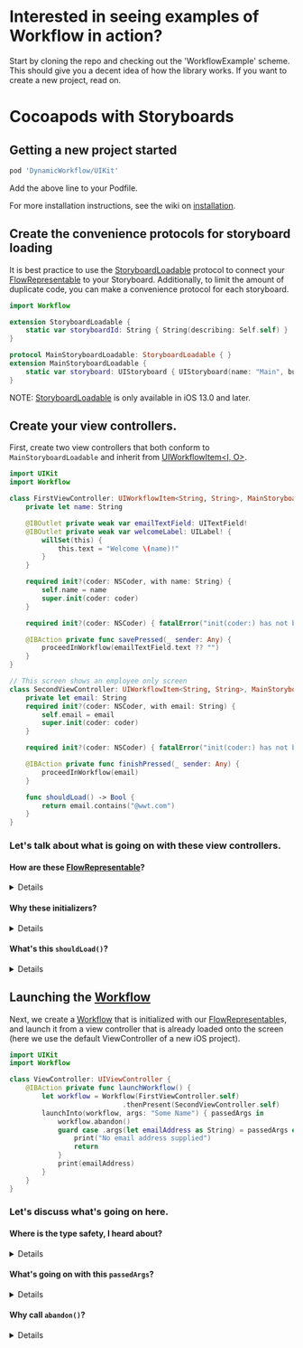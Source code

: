 # Interested in seeing examples of Workflow in action?
Start by cloning the repo and checking out the 'WorkflowExample' scheme. This should give you a decent idea of how the library works.  If you want to create a new project, read on.

# Cocoapods with Storyboards

## Getting a new project started
```ruby
pod 'DynamicWorkflow/UIKit'
```
Add the above line to your Podfile.

For more installation instructions, see the wiki on [installation](https://github.com/wwt/Workflow/wiki/Installation).

## Create the convenience protocols for storyboard loading
It is best practice to use the [StoryboardLoadable](https://gitcdn.link/cdn/wwt/Workflow/faf9273f154954848bf6b6d5c592a7f0740ef53a/docs/Protocols/StoryboardLoadable.html) protocol to connect your [FlowRepresentable](https://gitcdn.link/cdn/wwt/Workflow/faf9273f154954848bf6b6d5c592a7f0740ef53a/docs/Protocols/FlowRepresentable.html) to your Storyboard.  Additionally, to limit the amount of duplicate code, you can make a convenience protocol for each storyboard.
```swift
import Workflow

extension StoryboardLoadable {
    static var storyboardId: String { String(describing: Self.self) }
}

protocol MainStoryboardLoadable: StoryboardLoadable { }
extension MainStoryboardLoadable {
    static var storyboard: UIStoryboard { UIStoryboard(name: "Main", bundle: Bundle(for: Self.self)) }
}
```
NOTE: [StoryboardLoadable](https://gitcdn.link/cdn/wwt/Workflow/faf9273f154954848bf6b6d5c592a7f0740ef53a/docs/Protocols/StoryboardLoadable.html) is only available in iOS 13.0 and later.

## Create your view controllers.
First, create two view controllers that both conform to `MainStoryboardLoadable` and inherit from [UIWorkflowItem<I, O>](https://gitcdn.link/cdn/wwt/Workflow/faf9273f154954848bf6b6d5c592a7f0740ef53a/docs/Classes/UIWorkflowItem.html).

```swift
import UIKit
import Workflow

class FirstViewController: UIWorkflowItem<String, String>, MainStoryboardLoadable {
    private let name: String

    @IBOutlet private weak var emailTextField: UITextField!
    @IBOutlet private weak var welcomeLabel: UILabel! {
        willSet(this) {
            this.text = "Welcome \(name)!"
        }
    }

    required init?(coder: NSCoder, with name: String) {
        self.name = name
        super.init(coder: coder)
    }

    required init?(coder: NSCoder) { fatalError("init(coder:) has not been implemented") }

    @IBAction private func savePressed(_ sender: Any) {
        proceedInWorkflow(emailTextField.text ?? "")
    }
}

// This screen shows an employee only screen
class SecondViewController: UIWorkflowItem<String, String>, MainStoryboardLoadable {
    private let email: String
    required init?(coder: NSCoder, with email: String) {
        self.email = email
        super.init(coder: coder)
    }

    required init?(coder: NSCoder) { fatalError("init(coder:) has not been implemented") }

    @IBAction private func finishPressed(_ sender: Any) {
        proceedInWorkflow(email)
    }

    func shouldLoad() -> Bool {
        return email.contains("@wwt.com")
    }
}
```
### Let's talk about what is going on with these view controllers.
#### **How are these [FlowRepresentable](https://gitcdn.link/cdn/wwt/Workflow/faf9273f154954848bf6b6d5c592a7f0740ef53a/docs/Protocols/FlowRepresentable.html)?**
<details> 

1) Each view controller inherits from the *optional* [UIWorkflowItem<I, O>](https://gitcdn.link/cdn/wwt/Workflow/faf9273f154954848bf6b6d5c592a7f0740ef53a/docs/Classes/UIWorkflowItem.html) class.  This class removes some of the boilerplate that normally comes with a [FlowRepresentable](https://gitcdn.link/cdn/wwt/Workflow/faf9273f154954848bf6b6d5c592a7f0740ef53a/docs/Protocols/FlowRepresentable.html).
    - Your view controller will not be a [FlowRepresentable](https://gitcdn.link/cdn/wwt/Workflow/faf9273f154954848bf6b6d5c592a7f0740ef53a/docs/Protocols/FlowRepresentable.html) by inheriting [UIWorkflowItem](https://gitcdn.link/cdn/wwt/Workflow/faf9273f154954848bf6b6d5c592a7f0740ef53a/docs/Classes/UIWorkflowItem.html).
1) `MainStoryboardLoadable` inherits from [StoryboardLoadable](https://gitcdn.link/cdn/wwt/Workflow/faf9273f154954848bf6b6d5c592a7f0740ef53a/docs/Protocols/StoryboardLoadable.html) which can only be applied to a `UIViewController` that is also a [FlowRepresentable](https://gitcdn.link/cdn/wwt/Workflow/faf9273f154954848bf6b6d5c592a7f0740ef53a/docs/Protocols/FlowRepresentable.html).
1) These view controllers are [FlowRepresentable](https://gitcdn.link/cdn/wwt/Workflow/faf9273f154954848bf6b6d5c592a7f0740ef53a/docs/Protocols/FlowRepresentable.html) because they implement the protocol through [UIWorkflowItem](https://gitcdn.link/cdn/wwt/Workflow/faf9273f154954848bf6b6d5c592a7f0740ef53a/docs/Classes/UIWorkflowItem.html) AND are required to be [FlowRepresentable](https://gitcdn.link/cdn/wwt/Workflow/faf9273f154954848bf6b6d5c592a7f0740ef53a/docs/Protocols/FlowRepresentable.html) by [StoryboardLoadable](https://gitcdn.link/cdn/wwt/Workflow/faf9273f154954848bf6b6d5c592a7f0740ef53a/docs/Protocols/StoryboardLoadable.html).
</details>

#### **Why these initializers?**
<details>

[StoryboardLoadable](https://gitcdn.link/cdn/wwt/Workflow/faf9273f154954848bf6b6d5c592a7f0740ef53a/docs/Protocols/StoryboardLoadable.html) helps guide XCode to give you compiler errors with the appropriate fix-its to generate `required init?(coder: NSCoder, with args: String)`. These initializers allow you to load from a storyboard while also having compile-time safety in your properties.  You will notice that both view controllers store the argument string on a `private let` property.
</details>

#### **What's this `shouldLoad()`?**
<details>

It is part of the [FlowRepresentable](https://gitcdn.link/cdn/wwt/Workflow/faf9273f154954848bf6b6d5c592a7f0740ef53a/docs/Protocols/FlowRepresentable.html) protocol. It has default implementations created for your convenience, but is still left implementable by you should you want to control when a [FlowRepresentable](https://gitcdn.link/cdn/wwt/Workflow/faf9273f154954848bf6b6d5c592a7f0740ef53a/docs/Protocols/FlowRepresentable.html) should load in the work flow.  It is called after `init` but before `viewDidLoad()`.
</details>

## Launching the [Workflow](https://gitcdn.link/cdn/wwt/Workflow/faf9273f154954848bf6b6d5c592a7f0740ef53a/docs/Classes/Workflow.html)
Next, we create a [Workflow](https://gitcdn.link/cdn/wwt/Workflow/faf9273f154954848bf6b6d5c592a7f0740ef53a/docs/Classes/Workflow.html) that is initialized with our [FlowRepresentable](https://gitcdn.link/cdn/wwt/Workflow/faf9273f154954848bf6b6d5c592a7f0740ef53a/docs/Protocols/FlowRepresentable.html)s, and launch it from a view controller that is already loaded onto the screen (here we use the default ViewController of a new iOS project).

```swift
import UIKit
import Workflow

class ViewController: UIViewController {
    @IBAction private func launchWorkflow() {
        let workflow = Workflow(FirstViewController.self)
                            .thenPresent(SecondViewController.self)
        launchInto(workflow, args: "Some Name") { passedArgs in
            workflow.abandon()
            guard case .args(let emailAddress as String) = passedArgs else {
                print("No email address supplied")
                return
            }
            print(emailAddress)
        }
    }
}
```
### Let's discuss what's going on here.
#### **Where is the type safety, I heard about?**
<details>

The [Workflow](https://gitcdn.link/cdn/wwt/Workflow/faf9273f154954848bf6b6d5c592a7f0740ef53a/docs/Classes/Workflow.html) has compile-time type safety on the Input/Output types of the supplied [FlowRepresentable](https://gitcdn.link/cdn/wwt/Workflow/faf9273f154954848bf6b6d5c592a7f0740ef53a/docs/Protocols/FlowRepresentable.html)s. This means that you will get a build error if the output of `FirstViewController` does not match the input type of `SecondViewController`.
</details>

#### **What's going on with this `passedArgs`?**
<details>

The `onFinish` closure for `launchInto(_:args:onFinish:)` provides the last passed [AnyWorkflow.PassedArgs](https://gitcdn.link/cdn/wwt/Workflow/faf9273f154954848bf6b6d5c592a7f0740ef53a/docs/Classes/AnyWorkflow/PassedArgs.html) in the work flow. For this Workflow, that could be the output of `FirstViewController` or `SecondViewController` depending on the email signature typed in `FirstViewController`. To extract the value, we unwrap the variable within the case of `.args()` as we expect this workflow to return some argument.
</details>

#### **Why call `abandon()`?**
<details>

Calling `abandon()` closes all the views launched as part of the workflow, leaving you back on `ViewController`.
</details>

